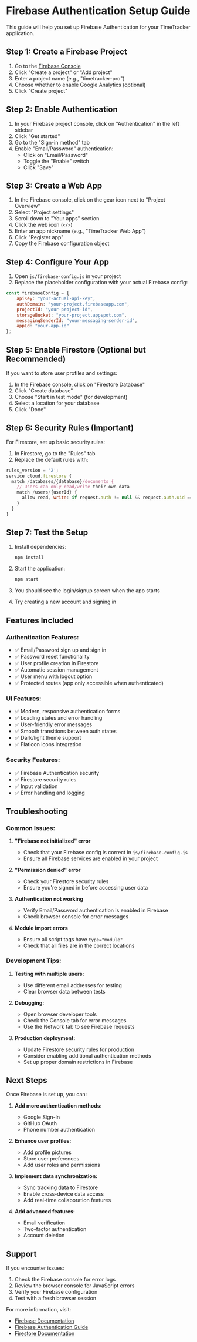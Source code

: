 # Firebase Authentication Setup Guide

This guide will help you set up Firebase Authentication for your TimeTracker application.

## Step 1: Create a Firebase Project

1. Go to the [Firebase Console](https://console.firebase.google.com/)
2. Click "Create a project" or "Add project"
3. Enter a project name (e.g., "timetracker-pro")
4. Choose whether to enable Google Analytics (optional)
5. Click "Create project"

## Step 2: Enable Authentication

1. In your Firebase project console, click on "Authentication" in the left sidebar
2. Click "Get started"
3. Go to the "Sign-in method" tab
4. Enable "Email/Password" authentication:
   - Click on "Email/Password"
   - Toggle the "Enable" switch
   - Click "Save"

## Step 3: Create a Web App

1. In the Firebase console, click on the gear icon next to "Project Overview"
2. Select "Project settings"
3. Scroll down to "Your apps" section
4. Click the web icon (`</>`)
5. Enter an app nickname (e.g., "TimeTracker Web App")
6. Click "Register app"
7. Copy the Firebase configuration object

## Step 4: Configure Your App

1. Open `js/firebase-config.js` in your project
2. Replace the placeholder configuration with your actual Firebase config:

```javascript
const firebaseConfig = {
    apiKey: "your-actual-api-key",
    authDomain: "your-project.firebaseapp.com",
    projectId: "your-project-id",
    storageBucket: "your-project.appspot.com",
    messagingSenderId: "your-messaging-sender-id",
    appId: "your-app-id"
};
```

## Step 5: Enable Firestore (Optional but Recommended)

If you want to store user profiles and settings:

1. In the Firebase console, click on "Firestore Database"
2. Click "Create database"
3. Choose "Start in test mode" (for development)
4. Select a location for your database
5. Click "Done"

## Step 6: Security Rules (Important)

For Firestore, set up basic security rules:

1. In Firestore, go to the "Rules" tab
2. Replace the default rules with:

```javascript
rules_version = '2';
service cloud.firestore {
  match /databases/{database}/documents {
    // Users can only read/write their own data
    match /users/{userId} {
      allow read, write: if request.auth != null && request.auth.uid == userId;
    }
  }
}
```

## Step 7: Test the Setup

1. Install dependencies:
   ```bash
   npm install
   ```

2. Start the application:
   ```bash
   npm start
   ```

3. You should see the login/signup screen when the app starts
4. Try creating a new account and signing in

## Features Included

### Authentication Features:
- ✅ Email/Password sign up and sign in
- ✅ Password reset functionality
- ✅ User profile creation in Firestore
- ✅ Automatic session management
- ✅ User menu with logout option
- ✅ Protected routes (app only accessible when authenticated)

### UI Features:
- ✅ Modern, responsive authentication forms
- ✅ Loading states and error handling
- ✅ User-friendly error messages
- ✅ Smooth transitions between auth states
- ✅ Dark/light theme support
- ✅ Flaticon icons integration

### Security Features:
- ✅ Firebase Authentication security
- ✅ Firestore security rules
- ✅ Input validation
- ✅ Error handling and logging

## Troubleshooting

### Common Issues:

1. **"Firebase not initialized" error**
   - Check that your Firebase config is correct in `js/firebase-config.js`
   - Ensure all Firebase services are enabled in your project

2. **"Permission denied" error**
   - Check your Firestore security rules
   - Ensure you're signed in before accessing user data

3. **Authentication not working**
   - Verify Email/Password authentication is enabled in Firebase
   - Check browser console for error messages

4. **Module import errors**
   - Ensure all script tags have `type="module"`
   - Check that all files are in the correct locations

### Development Tips:

1. **Testing with multiple users:**
   - Use different email addresses for testing
   - Clear browser data between tests

2. **Debugging:**
   - Open browser developer tools
   - Check the Console tab for error messages
   - Use the Network tab to see Firebase requests

3. **Production deployment:**
   - Update Firestore security rules for production
   - Consider enabling additional authentication methods
   - Set up proper domain restrictions in Firebase

## Next Steps

Once Firebase is set up, you can:

1. **Add more authentication methods:**
   - Google Sign-In
   - GitHub OAuth
   - Phone number authentication

2. **Enhance user profiles:**
   - Add profile pictures
   - Store user preferences
   - Add user roles and permissions

3. **Implement data synchronization:**
   - Sync tracking data to Firestore
   - Enable cross-device data access
   - Add real-time collaboration features

4. **Add advanced features:**
   - Email verification
   - Two-factor authentication
   - Account deletion

## Support

If you encounter issues:

1. Check the Firebase console for error logs
2. Review the browser console for JavaScript errors
3. Verify your Firebase configuration
4. Test with a fresh browser session

For more information, visit:
- [Firebase Documentation](https://firebase.google.com/docs)
- [Firebase Authentication Guide](https://firebase.google.com/docs/auth)
- [Firestore Documentation](https://firebase.google.com/docs/firestore) 